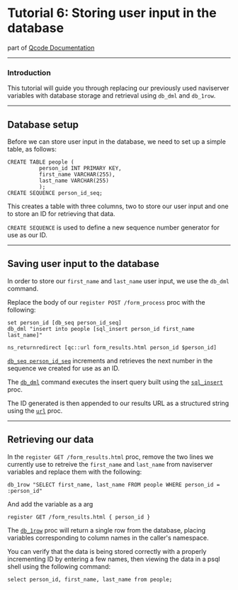 Tutorial 6: Storing user input in the database
========
part of [Qcode Documentation](index.md)

-----

### Introduction

This tutorial will guide you through replacing our previously used naviserver variables with database storage and retrieval using `db_dml` and `db_1row`.

-----
## Database setup

Before we can store user input in the database, we need to set up a simple table, as follows:

```
CREATE TABLE people (
          person_id INT PRIMARY KEY,
          first_name VARCHAR(255),
          last_name VARCHAR(255)
          );
CREATE SEQUENCE person_id_seq;
```

This creates a table with three columns, two to store our user input and one to store an ID for retrieving that data. 

`CREATE SEQUENCE` is used to define a new sequence number generator for use as our ID.

-----
## Saving user input to the database

In order to store our `first_name` and `last_name` user input, we use the `db_dml` command.

Replace the body of our `register POST /form_process` proc with the following:

```
set person_id [db_seq person_id_seq]
db_dml "insert into people [sql_insert person_id first_name last_name]"

ns_returnredirect [qc::url form_results.html person_id $person_id]
```

[`db_seq person_id_seq`](procs/db_seq.md) increments and retrieves the next number in the sequence we created for use as an ID.

The [`db_dml`](procs/db_dml.md) command executes the insert query built using the [`sql_insert`](procs/sql_insert.md) proc.

The ID generated is then appended to our results URL as a structured string using the [`url`](procs/url.md) proc.

-----
## Retrieving our data

In the `register GET /form_results.html` proc, remove the two lines we currently use to retreive the `first_name` and `last_name` from naviserver variables and replace them with the following:

```
db_1row "SELECT first_name, last_name FROM people WHERE person_id = :person_id"
```
And add the variable as a arg
```
register GET /form_results.html { person_id }
```

The [`db_1row`](procs/db_1row.md) proc will return a single row from the database, placing variables corresponding to column names in the caller's namespace.

You can verify that the data is being stored correctly with a properly incrementing ID by entering a few names, then viewing the data in a psql shell using the following command:

```psql
select person_id, first_name, last_name from people;
```
